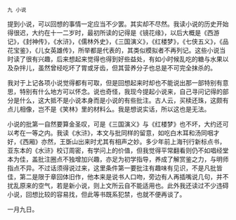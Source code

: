     九 小说 

   提到小说，可以回想的事情一定应当不少罢。其实却不尽然。我读小说的历史开始得很迟，大约在十一二岁时，最初所读的记得是《镜花缘》，以后大概是《西游记》，《封神传》，《水浒》，《儒林外史》，《三国演义》，《红楼梦》，《七侠五义》，《品花宝鉴》，《儿女英雄传》，所举都是代表的，其类似模拟者不再列记。这些小说当时读了很有兴趣，后来想起来觉得也得到好些益处，有如小时候乱吃的糖与水果以及杂拌儿，虽然曾经吃坏了胃或牙齿，但其营养分子也总是不可完全抹杀的。

   我对于上记各项小说觉得都有可取，但是回想起来时却也不能说出那一部特别有意思，特别有什么地方可以怀念。说也奇怪，我现今提起小说来，自己寻问记得的部分是什么，这大抵不是小说本身而是小说的有些批注。古人云，买椟还珠，这颇有点儿相像，岂不是《笑林》里的材料么。我是想说实话，所以这也是无法。

   小说的批第一自然要算金圣叹，可是《三国演义》与《红楼梦》也不坏，大约还可以考在一等之内。我读《水浒》，本文与批同样的留意，如吃白木耳和汤同咽才好，《西厢》亦然，王斲山出来时尤其有相声之妙。多少年前上海刊行新标点书，亚东本的《水浒》校订周密，有学问上的价值，但我觉得平常翻看则仍不如唱经堂本为佳，盖批注圈点不独增加兴趣，亦足为初学指导，养成了解赏鉴之力，与明师指点不异。不过话须得说过来，这里条件第一要批注有趣味有见识，不是凡批皆佳，第二是限于章回体旧作，他本来是说书人口吻，旁边有人再插嘴说几句，并不扰乱原来的空气，若是新小说，则上文所云自不能适用也。此外我还读过不少违碍小说，回想比较的容易找，但此等书既系犯禁，也就不便再谈了。

   一月九日。

